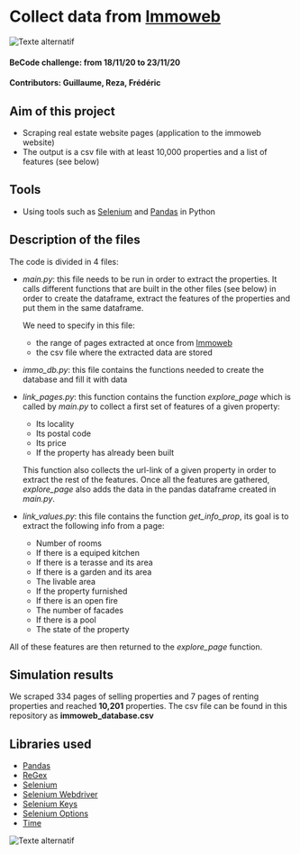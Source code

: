 # Collect data from [Immoweb](http://www.immoweb.be/ "Title")

![Texte alternatif](https://blog.immoweb.be/app/uploads/2019/08/immoweb-full-logo.jpg" )


#### BeCode challenge: from 18/11/20 to 23/11/20

#### Contributors: Guillaume, Reza, Frédéric

## Aim of this project

- Scraping real estate website pages (application to the immoweb website)
- The output is  a csv file with at least 10,000 properties and a list of features (see below)

## Tools 

- Using tools such as [Selenium](https://selenium-python.readthedocs.io/ "Title") and [Pandas](https://pandas.pydata.org/ "Title") in Python

## Description of the files 

The code is divided in 4 files:

- *main.py*: this file needs to be run in order to extract the properties. It calls different functions that are built in the other files (see below)
  in order to create the dataframe, extract the features of the properties and put them in the same dataframe. 
  
   We need to specify in this file:

  - the range of pages extracted at once from [Immoweb](https://www.immoweb.be/fr/recherche/maison-et-appartement/a-vendre?countries=BE "Title")
  - the csv file where the extracted data are stored
  
  
- *immo_db.py*: this file contains the functions needed to create the database and fill it with data

- *link_pages.py*: this function contains the function *explore_page* which is called by *main.py* to collect a first set of features of a given property: 

  - Its locality
  - Its postal code
  - Its price
  - If the property has already been built

  This function also collects the url-link of a given property in order to extract the rest of the features. 
  Once all the features are gathered, *explore_page* also adds the data in the pandas dataframe created in *main.py*. 

- *link_values.py*: this file contains the function *get_info_prop*, its goal is to extract the following info from a page:

  - Number of rooms
  - If there is a equiped kitchen
  - If there is a terasse and its area
  - If there is a garden and its area
  - The livable area
  - If the property furnished
  - If there is an open fire
  - The number of facades
  - If there is a pool
  - The state of the property
 
 All of these features are then returned to the *explore_page* function. 

## Simulation results
We scraped 334 pages of selling properties and 7 pages of renting properties and reached **10,201** properties.
The csv file can be found in this repository as **immoweb_database.csv**


## Libraries used

- [Pandas](https://pandas.pydata.org/ "Title")
- [ReGex](https://docs.python.org/3/library/re.html "Title")
- [Selenium](https://selenium-python.readthedocs.io/ "Title")
- [Selenium Webdriver](https://selenium-python.readthedocs.io/api.html "Title")
- [Selenium Keys](https://selenium-python.readthedocs.io/ "Title")
- [Selenium Options](https://selenium-python.readthedocs.io/ "Title")
- [Time](https://docs.python.org/3/library/time.html "Title")




![Texte alternatif](https://www.wynnandwynn.com/wp-content/uploads/2016/12/real-estate.jpg" )
